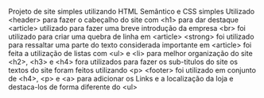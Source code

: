 Projeto de site simples utilizando HTML Semântico e CSS simples
Utilizado &lt;header&gt; para fazer o cabeçalho do site com &lt;h1&gt; para dar destaque
&lt;article&gt; utilizado para fazer uma breve introdução da empresa
&lt;br&gt; foi utilizado para criar uma quebra de linha em &lt;article&gt;
&lt;strong&gt; foi utilizado para ressaltar uma parte do texto considerada importante em &lt;article&gt;
foi feita a utilização de listas com &lt;ul&gt; e &lt;li&gt; para melhor organização do site
&lt;h2&gt;, &lt;h3&gt; e &lt;h4&gt; fora utilizados para fazer os sub-titulos do site
os textos do site foram feitos utilizando &lt;p&gt;
&lt;footer&gt; foi utilizado em conjunto de &lt;h4&gt;, &lt;p&gt; e &lt;a&gt; para adicionar os Links e a localização da loja
e destaca-los de forma diferente do &lt;ul&gt;
